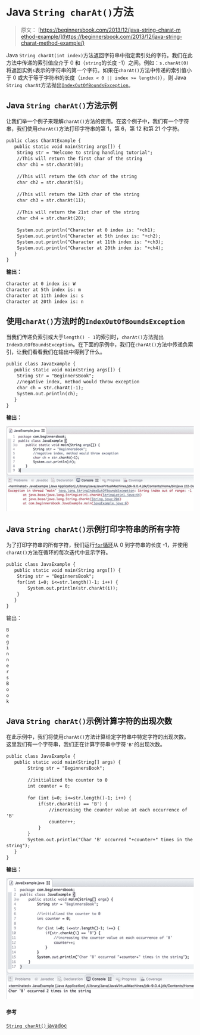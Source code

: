 # Java `String charAt()`方法

> 原文： [https://beginnersbook.com/2013/12/java-string-charat-m​​ethod-example/](https://beginnersbook.com/2013/12/java-string-charat-method-example/)

Java `String charAt(int index)`方法返回字符串中指定索引处的字符。我们在此方法中传递的索引值应介于 0 和（`string`的长度 -1）之间。例如：`s.charAt(0)`将返回实例`s`表示的字符串的第一个字符。如果在`charAt()`方法中传递的索引值小于 0 或大于等于字符串的长度（`index < 0 || index >= length()`），则 Java `String charAt`方法抛出[`IndexOutOfBoundsException`](https://docs.oracle.com/javase/7/docs/api/java/lang/IndexOutOfBoundsException.html)。

## Java `String charAt()`方法示例

让我们举一个例子来理解`charAt()`方法的使用。在这个例子中，我们有一个字符串，我们使用`charAt()`方法打印字符串的第 1，第 6，第 12 和第 21 个字符。

```
public class CharAtExample {
   public static void main(String args[]) {
	String str = "Welcome to string handling tutorial";
	//This will return the first char of the string
	char ch1 = str.charAt(0);

	//This will return the 6th char of the string
	char ch2 = str.charAt(5);

	//This will return the 12th char of the string
	char ch3 = str.charAt(11);

	//This will return the 21st char of the string
	char ch4 = str.charAt(20);

	System.out.println("Character at 0 index is: "+ch1);
	System.out.println("Character at 5th index is: "+ch2);
	System.out.println("Character at 11th index is: "+ch3);
	System.out.println("Character at 20th index is: "+ch4);
   }
}
```

**输出：**

```
Character at 0 index is: W
Character at 5th index is: m
Character at 11th index is: s
Character at 20th index is: n
```

## 使用`charAt()`方法时的`IndexOutOfBoundsException`

当我们传递负索引或大于`length() - 1`的索引时，`charAt()`方法抛出`IndexOutOfBoundsException`。在下面的示例中，我们在`charAt()`方法中传递负索引，让我们看看我们在输出中得到了什么。

```
public class JavaExample {
   public static void main(String args[]) {
	String str = "BeginnersBook";
	//negative index, method would throw exception
	char ch = str.charAt(-1);
	System.out.println(ch);
   }
}

```

**输出：**

![Java String charAt method](img/d93232d6e2940a32f9384de24b1060cb.jpg)

## Java `String charAt()`示例打印字符串的所有字符

为了打印字符串的所有字符，我们运行[`for`循环](https://beginnersbook.com/2015/03/for-loop-in-java-with-example/)从 0 到字符串的长度 -1，并使用`charAt()`方法在循环的每次迭代中显示字符。

```
public class JavaExample {
   public static void main(String args[]) {
	String str = "BeginnersBook";
	for(int i=0; i<=str.length()-1; i++) {
		System.out.println(str.charAt(i));
	}
   }
}
```

输出：

```
B
e
g
i
n
n
e
r
s
B
o
o
k
```

## Java `String charAt()`示例计算字符的出现次数

在此示例中，我们将使用`charAt()`方法计算给定字符串中特定字符的出现次数。这里我们有一个字符串，我们正在计算字符串中字符`'B'`的出现次数。

```
public class JavaExample {
   public static void main(String[] args) {  
        String str = "BeginnersBook"; 

        //initialized the counter to 0
        int counter = 0;  

        for (int i=0; i<=str.length()-1; i++) {  
            if(str.charAt(i) == 'B') { 
            	//increasing the counter value at each occurrence of 'B'
                counter++;  
            }  
        }  
        System.out.println("Char 'B' occurred "+counter+" times in the string");  
   }  
}
```

**输出：**

![Java String charAt() example](img/320bc8a455db9a8cc78a80ea76cb7f47.jpg)

#### 参考

[`String charAt()` javadoc](https://docs.oracle.com/javase/7/docs/api/java/lang/String.html#charAt(int))